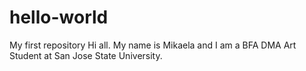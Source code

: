 # hello-world
My first repository
Hi all. My name is Mikaela and I am a BFA DMA Art Student at San Jose State University.
